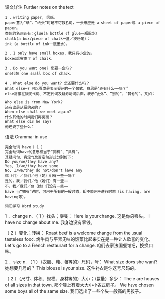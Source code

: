 课文详注 Further notes on the text 
```
1 ．writing paper, 信纸。 
paper意为“纸”、“纸张”时是不可数名词，一张纸应是 a sheet of paper或 a piece of paper。
类似的名词还有：glue(a bottle of glue一瓶胶水）； 
chalk(a box/piece of chalk一盒／枝粉笔）；
ink (a bottle of ink一瓶墨水）。 

2 ．I only have small boxes. 我只有小盒的。 
boxes后省略了 of chalk。 

3 ．Do you want one? 您要一盒吗？ 
one代替 one small box of chalk。 

4 ．What else do you want? 您还要什么吗？ 
What else⋯? 可以看成是表示疑问的一个句式，意思是“还有什么⋯⋯吗？”
else常接在疑问代词、不定代词及疑问副词后面，表示“此外”、“别的”、“其他的”。又如： 

Who else is from New York? 
还有谁是从纽约来的？ 
When else shall we meet again? 
什么其他的时间我们再见面？ 
What else did he say? 
他还说了些什么？ 
```
语法 Grammar in use 
```
完全动词 have（ 1 ） 
完全动词have的意思相当于“拥有”、“具有”，
其疑问句、肯定句及否定句形式分别如下： 
Do you/we/they have any? 
Yes, I/we/they have some 
No, I/we/they do not/don't have any 
你（们）／我们／他（她）们有一些⋯⋯吗？ 
是的，我／我们／他（她们）有一些⋯⋯  
不，我／我们／他（她）们没有一些⋯⋯  
have 当“拥有”讲时，可用于所有的一般时态，却不能用于进行时态（is having, are having等）。 

词汇学习 Word study 
```
1 ．change n. 
（ 1 ）找头；零钱： 
Here is your change. 
这是你的零头。 
I have no change about me. 
我身边没有零钱。 

（ 2 ）变化；转换： 
Roast beef is a welcome change from the usual tasteless food. 
烤牛肉与平素无味的饭菜比起来实在是一种让人欣喜的变化。 
Let's go to a French restaurant for a change. 
咱们去家法国餐馆吧，换换口味。 

2 ．size n. 
（ 1 ）（衣服、鞋、帽等的）尺码，号： 
What size does she want? 
她想要几号的？ 
This blouse is your size. 
这件衬衣是你这号尺码的。 

（ 2 ）（尺寸、体积、规模、身材等的）大小；（数量）多少： 
There are houses of all sizes in that town. 
那个镇上有着大大小小各式房子。 
We have chosen some boys all of the same size. 
我们选出了一些个头一般高的男孩子。 
```
